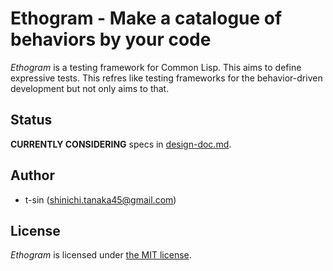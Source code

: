# Ethogram - Make a catalogue of behaviors by your code

*Ethogram* is a testing framework for Common Lisp. This aims to define expressive tests. This refres like testing frameworks for the behavior-driven development but not only aims to that.

## Status

**CURRENTLY CONSIDERING** specs in [design-doc.md](design-doc.md).

## Author

- t-sin (<shinichi.tanaka45@gmail.com>)

## License

*Ethogram* is licensed under [the MIT license](LICENSE).
